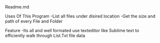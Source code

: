 Readme.md

Uses Of This Program
-List all files under disired location
-Get the size and path of every File and Folder

Feature
-Its all and well formated use texteditor like Sublime text to efficiently walk through List.Txt file data
